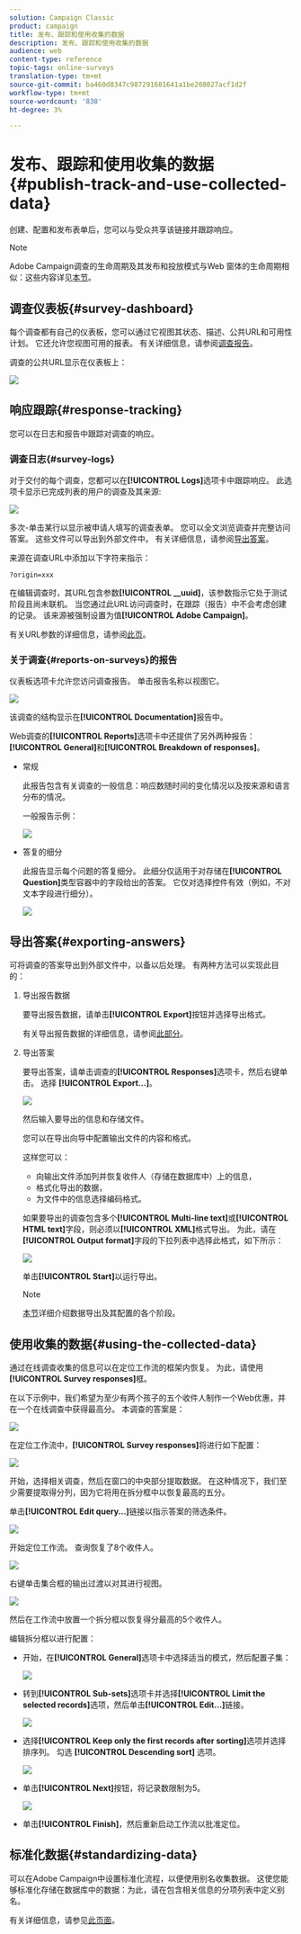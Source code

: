 ```yaml
---
solution: Campaign Classic
product: campaign
title: 发布、跟踪和使用收集的数据
description: 发布、跟踪和使用收集的数据
audience: web
content-type: reference
topic-tags: online-surveys
translation-type: tm+mt
source-git-commit: ba460d8347c987291681641a1be208027acf1d2f
workflow-type: tm+mt
source-wordcount: '838'
ht-degree: 3%

---
```



# 发布、跟踪和使用收集的数据{#publish-track-and-use-collected-data}

创建、配置和发布表单后，您可以与受众共享该链接并跟踪响应。

>[!NOTE]
>
>Adobe Campaign调查的生命周期及其发布和投放模式与Web 窗体的生命周期相似：这些内容详见[本节](../../web/using/about-web-forms.md)。

## 调查仪表板{#survey-dashboard}

每个调查都有自己的仪表板，您可以通过它视图其状态、描述、公共URL和可用性计划。 它还允许您视图可用的报表。 有关详细信息，请参阅[调查报告](#reports-on-surveys)。

调查的公共URL显示在仪表板上：

![](assets/survey_public_url.png)

## 响应跟踪{#response-tracking}

您可以在日志和报告中跟踪对调查的响应。

### 调查日志{#survey-logs}

对于交付的每个调查，您都可以在&#x200B;**[!UICONTROL Logs]**&#x200B;选项卡中跟踪响应。 此选项卡显示已完成列表的用户的调查及其来源:

![](assets/s_ncs_admin_survey_logs.png)

多次-单击某行以显示被申请人填写的调查表单。 您可以全文浏览调查并完整访问答案。 这些文件可以导出到外部文件中。 有关详细信息，请参阅[导出答案](#exporting-answers)。

来源在调查URL中添加以下字符来指示：

```
?origin=xxx
```

在编辑调查时，其URL包含参数&#x200B;**[!UICONTROL __uuid]**，该参数指示它处于测试阶段且尚未联机。 当您通过此URL访问调查时，在跟踪（报告）中不会考虑创建的记录。 该来源被强制设置为值&#x200B;**[!UICONTROL Adobe Campaign]**。

有关URL参数的详细信息，请参阅[此页](../../web/using/defining-web-forms-properties.md#form-url-parameters)。

### 关于调查{#reports-on-surveys}的报告

仪表板选项卡允许您访问调查报告。 单击报告名称以视图它。

![](assets/s_ncs_admin_survey_report_doc.png)

该调查的结构显示在&#x200B;**[!UICONTROL Documentation]**&#x200B;报告中。

Web调查的&#x200B;**[!UICONTROL Reports]**&#x200B;选项卡中还提供了另外两种报告：**[!UICONTROL General]**&#x200B;和&#x200B;**[!UICONTROL Breakdown of responses]**。

* 常规

   此报告包含有关调查的一般信息：响应数随时间的变化情况以及按来源和语言分布的情况。

   一般报告示例：

   ![](assets/s_ncs_admin_survey_report_0.png)

* 答复的细分

   此报告显示每个问题的答复细分。 此细分仅适用于对存储在&#x200B;**[!UICONTROL Question]**&#x200B;类型容器中的字段给出的答案。 它仅对选择控件有效（例如，不对文本字段进行细分）。

   ![](assets/s_ncs_admin_survey_report_2.png)

## 导出答案{#exporting-answers}

可将调查的答案导出到外部文件中，以备以后处理。 有两种方法可以实现此目的：

1. 导出报告数据

   要导出报告数据，请单击&#x200B;**[!UICONTROL Export]**&#x200B;按钮并选择导出格式。

   有关导出报告数据的详细信息，请参阅[此部分](../../reporting/using/about-reports-creation-in-campaign.md)。

1. 导出答案

   要导出答案，请单击调查的&#x200B;**[!UICONTROL Responses]**&#x200B;选项卡，然后右键单击。 选择 **[!UICONTROL Export...]**。

   ![](assets/s_ncs_admin_survey_logs_export_menu.png)

   然后输入要导出的信息和存储文件。

   您可以在导出向导中配置输出文件的内容和格式。

   这样您可以：

   * 向输出文件添加列并恢复收件人（存储在数据库中）上的信息，
   * 格式化导出的数据，
   * 为文件中的信息选择编码格式。

   如果要导出的调查包含多个&#x200B;**[!UICONTROL Multi-line text]**&#x200B;或&#x200B;**[!UICONTROL HTML text]**&#x200B;字段，则必须以&#x200B;**[!UICONTROL XML]**&#x200B;格式导出。 为此，请在&#x200B;**[!UICONTROL Output format]**&#x200B;字段的下拉列表中选择此格式，如下所示：

   ![](assets/s_ncs_admin_survey_logs_export_xml.png)

   单击&#x200B;**[!UICONTROL Start]**&#x200B;以运行导出。

   >[!NOTE]
   >
   >[本节](../../platform/using/about-generic-imports-exports.md)详细介绍数据导出及其配置的各个阶段。

## 使用收集的数据{#using-the-collected-data}

通过在线调查收集的信息可以在定位工作流的框架内恢复。 为此，请使用&#x200B;**[!UICONTROL Survey responses]**&#x200B;框。

在以下示例中，我们希望为至少有两个孩子的五个收件人制作一个Web优惠，并在一个在线调查中获得最高分。 本调查的答案是：

![](assets/s_ncs_admin_survey_responses_wf_box_4.png)

在定位工作流中，**[!UICONTROL Survey responses]**&#x200B;将进行如下配置：

![](assets/s_ncs_admin_survey_responses_wf_box_1.png)

开始，选择相关调查，然后在窗口的中央部分提取数据。 在这种情况下，我们至少需要提取得分列，因为它将用在拆分框中以恢复最高的五分。

单击&#x200B;**[!UICONTROL Edit query...]**&#x200B;链接以指示答案的筛选条件。

![](assets/s_ncs_admin_survey_responses_wf_box_2.png)

开始定位工作流。 查询恢复了8个收件人。

![](assets/s_ncs_admin_survey_responses_wf_box_5.png)

右键单击集合框的输出过渡以对其进行视图。

![](assets/s_ncs_admin_survey_responses_wf_box_6.png)

然后在工作流中放置一个拆分框以恢复得分最高的5个收件人。

编辑拆分框以进行配置：

* 开始，在&#x200B;**[!UICONTROL General]**&#x200B;选项卡中选择适当的模式，然后配置子集：

   ![](assets/s_ncs_admin_survey_responses_wf_box_6b.png)

* 转到&#x200B;**[!UICONTROL Sub-sets]**&#x200B;选项卡并选择&#x200B;**[!UICONTROL Limit the selected records]**&#x200B;选项，然后单击&#x200B;**[!UICONTROL Edit...]**&#x200B;链接。

   ![](assets/s_ncs_admin_survey_responses_wf_box_7.png)

* 选择&#x200B;**[!UICONTROL Keep only the first records after sorting]**&#x200B;选项并选择排序列。 勾选 **[!UICONTROL Descending sort]** 选项。

   ![](assets/s_ncs_admin_survey_responses_wf_box_8.png)

* 单击&#x200B;**[!UICONTROL Next]**&#x200B;按钮，将记录数限制为5。

   ![](assets/s_ncs_admin_survey_responses_wf_box_9.png)

* 单击&#x200B;**[!UICONTROL Finish]**，然后重新启动工作流以批准定位。

## 标准化数据{#standardizing-data}

可以在Adobe Campaign中设置标准化流程，以便使用别名收集数据。 这使您能够标准化存储在数据库中的数据：为此，请在包含相关信息的分项列表中定义别名。

有关详细信息，请参见[此页面](../../platform/using/managing-enumerations.md#about-enumerations)。
